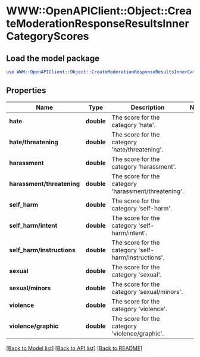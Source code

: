 # WWW::OpenAPIClient::Object::CreateModerationResponseResultsInnerCategoryScores

## Load the model package
```perl
use WWW::OpenAPIClient::Object::CreateModerationResponseResultsInnerCategoryScores;
```

## Properties
Name | Type | Description | Notes
------------ | ------------- | ------------- | -------------
**hate** | **double** | The score for the category &#39;hate&#39;. | 
**hate/threatening** | **double** | The score for the category &#39;hate/threatening&#39;. | 
**harassment** | **double** | The score for the category &#39;harassment&#39;. | 
**harassment/threatening** | **double** | The score for the category &#39;harassment/threatening&#39;. | 
**self_harm** | **double** | The score for the category &#39;self-harm&#39;. | 
**self_harm/intent** | **double** | The score for the category &#39;self-harm/intent&#39;. | 
**self_harm/instructions** | **double** | The score for the category &#39;self-harm/instructions&#39;. | 
**sexual** | **double** | The score for the category &#39;sexual&#39;. | 
**sexual/minors** | **double** | The score for the category &#39;sexual/minors&#39;. | 
**violence** | **double** | The score for the category &#39;violence&#39;. | 
**violence/graphic** | **double** | The score for the category &#39;violence/graphic&#39;. | 

[[Back to Model list]](../README.md#documentation-for-models) [[Back to API list]](../README.md#documentation-for-api-endpoints) [[Back to README]](../README.md)


